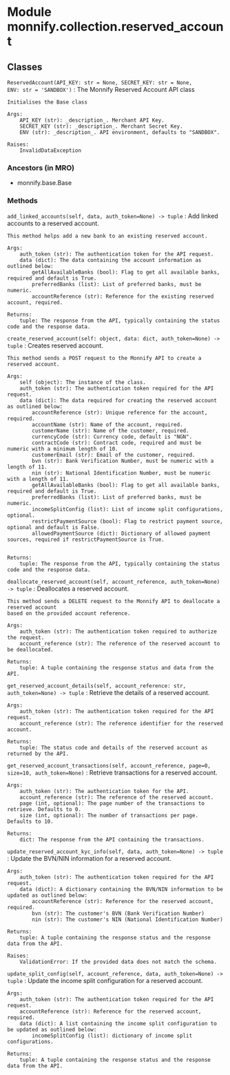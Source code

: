 Module monnify.collection.reserved_account
==========================================

Classes
-------

`ReservedAccount(API_KEY: str = None, SECRET_KEY: str = None, ENV: str = 'SANDBOX')`
:   The Monnify Reserved Account API class
    
    Initialises the Base class
    
    Args:
        API_KEY (str): _description_. Merchant API Key.
        SECRET_KEY (str): _description_. Merchant Secret Key.
        ENV (str): _description_. API environment, defaults to "SANDBOX".
    
    Raises:
        InvalidDataException

### Ancestors (in MRO)

* monnify.base.Base

### Methods

`add_linked_accounts(self, data, auth_token=None) ‑> tuple`
:   Add linked accounts to a reserved account.
    
    This method helps add a new bank to an existing reserved account.
    
    Args:
        auth_token (str): The authentication token for the API request.
        data (dict): The data containing the account information as outlined below:
            getAllAvailableBanks (bool): Flag to get all available banks, required and default is True.
            preferredBanks (list): List of preferred banks, must be numeric.
            accountReference (str): Reference for the existing reserved account, required.
    
    Returns:
        tuple: The response from the API, typically containing the status code and the response data.

`create_reserved_account(self: object, data: dict, auth_token=None) ‑> tuple`
:   Creates reserved account.
    
    This method sends a POST request to the Monnify API to create a reserved account.
    
    Args:
        self (object): The instance of the class.
        auth_token (str): The authentication token required for the API request.
        data (dict): The data required for creating the reserved account as outlined below:
            accountReference (str): Unique reference for the account, required.
            accountName (str): Name of the account, required.
            customerName (str): Name of the customer, required.
            currencyCode (str): Currency code, default is "NGN".
            contractCode (str): Contract code, required and must be numeric with a minimum length of 10.
            customerEmail (str): Email of the customer, required.
            bvn (str): Bank Verification Number, must be numeric with a length of 11.
            nin (str): National Identification Number, must be numeric with a length of 11.
            getAllAvailableBanks (bool): Flag to get all available banks, required and default is True.
            preferredBanks (list): List of preferred banks, must be numeric.
            incomeSplitConfig (list): List of income split configurations, optional.
            restrictPaymentSource (bool): Flag to restrict payment source, optional and default is False.
            allowedPaymentSource (dict): Dictionary of allowed payment sources, required if restrictPaymentSource is True.
    
    
    Returns:
        tuple: The response from the API, typically containing the status code and the response data.

`deallocate_reserved_account(self, account_reference, auth_token=None) ‑> tuple`
:   Deallocates a reserved account.
    
    This method sends a DELETE request to the Monnify API to deallocate a reserved account
    based on the provided account reference.
    
    Args:
        auth_token (str): The authentication token required to authorize the request.
        account_reference (str): The reference of the reserved account to be deallocated.
    
    Returns:
        tuple: A tuple containing the response status and data from the API.

`get_reserved_account_details(self, account_reference: str, auth_token=None) ‑> tuple`
:   Retrieve the details of a reserved account.
    
    Args:
        auth_token (str): The authentication token required for the API request.
        account_reference (str): The reference identifier for the reserved account.
    
    Returns:
        tuple: The status code and details of the reserved account as returned by the API.

`get_reserved_account_transactions(self, account_reference, page=0, size=10, auth_token=None)`
:   Retrieve transactions for a reserved account.
    
    Args:
        auth_token (str): The authentication token for the API.
        account_reference (str): The reference of the reserved account.
        page (int, optional): The page number of the transactions to retrieve. Defaults to 0.
        size (int, optional): The number of transactions per page. Defaults to 10.
    
    Returns:
        dict: The response from the API containing the transactions.

`update_reserved_account_kyc_info(self, data, auth_token=None) ‑> tuple`
:   Update the BVN/NIN information for a reserved account.
    
    Args:
        auth_token (str): The authentication token required for the API request.
        data (dict): A dictionary containing the BVN/NIN information to be updated as outlined below:
            accountReference (str): Reference for the reserved account, required.
            bvn (str): The customer's BVN (Bank Verification Number)
            nin (str): The customer's NIN (National Identification Number)
    
    Returns:
        tuple: A tuple containing the response status and the response data from the API.
    
    Raises:
        ValidationError: If the provided data does not match the schema.

`update_split_config(self, account_reference, data, auth_token=None) ‑> tuple`
:   Update the income split configuration for a reserved account.
    
    Args:
        auth_token (str): The authentication token required for the API request.
        accountReference (str): Reference for the reserved account, required.
        data (dict): A list containing the income split configuration to be updated as outlined below:
            incomeSplitConfig (list): dictionary of income split configurations.
    
    Returns:
        tuple: A tuple containing the response status and the response data from the API.